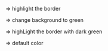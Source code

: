 <!-- visited a question -->

=> highlight the border

<!-- Answered a question -->

=> change background to green

<!-- Active question -->

=> highLight the border with dark green

<!-- un visited question -->

=> default color

<!-- All questions are required -->
